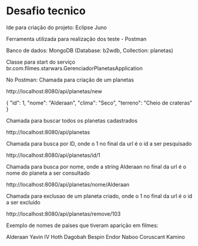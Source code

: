 # Desafio tecnico

Ide para criação do projeto: Eclipse Juno

Ferramenta utilizada para realização dos teste - Postman

Banco de dados: MongoDB (Database: b2wdb, Collection: planetas)
	
Classe para start do serviço br.com.filmes.starwars.GerenciadorPlanetasApplication

No Postman:
Chamada para criação de um planetas

 http://localhost:8080/api/planetas/new
 
{
	"id": 1,
	"nome": "Alderaan",
	"clima": "Seco",
	"terreno": "Cheio de crateras"
}

Chamada para buscar todos os planetas cadastrados

 http://localhost:8080/api/planetas

Chamada para busca por ID, onde o 1 no final da url é o id a ser pesquisado

 http://localhost:8080/api/planetas/id/1

Chamada para busca por nome, onde a string Alderaan no final da url é o nome do planeta a ser consultado

 http://localhost:8080/api/planetas/nome/Alderaan

Chamada para exclusao de um planeta criado, onde o 1 no final da url é o id a ser excluído  
 
 http://localhost:8080/api/planetas/remove/103
 
Exemplo de nomes de paises que tiveram aparição em filmes:

Alderaan
Yavin IV
Hoth
Dagobah
Bespin
Endor
Naboo
Coruscant
Kamino

